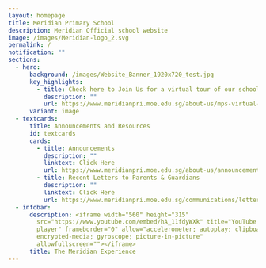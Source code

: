 ```yaml
---
layout: homepage
title: Meridian Primary School
description: Meridian Official school website
image: /images/Meridian-logo_2.svg
permalink: /
notification: ""
sections:
  - hero:
      background: /images/Website_Banner_1920x720_test.jpg
      key_highlights:
        - title: Check here to Join Us for a virtual tour of our school
          description: ""
          url: https://www.meridianpri.moe.edu.sg/about-us/mps-virtual-tour/virtual-tour/
      variant: image
  - textcards:
      title: Announcements and Resources
      id: textcards
      cards:
        - title: Announcements
          description: ""
          linktext: Click Here
          url: https://www.meridianpri.moe.edu.sg/about-us/announcements/
        - title: Recent Letters to Parents & Guardians
          description: ""
          linktext: Click Here
          url: https://www.meridianpri.moe.edu.sg/communications/letter-to-all-parents-2024/all-levels/
  - infobar:
      description: <iframe width="560" height="315"
        src="https://www.youtube.com/embed/hA_11fdyWXk" title="YouTube video
        player" frameborder="0" allow="accelerometer; autoplay; clipboard-write;
        encrypted-media; gyroscope; picture-in-picture"
        allowfullscreen=""></iframe>
      title: The Meridian Experience
---
```

